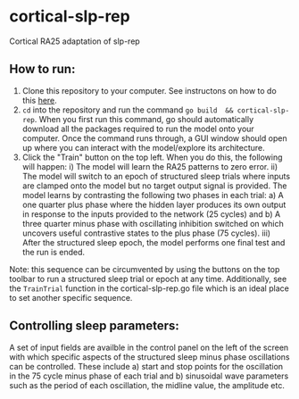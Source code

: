 # cortical-slp-rep
Cortical RA25 adaptation of slp-rep

## How to run:
1. Clone this repository to your computer. See instructons on how to do this [here](https://docs.github.com/en/free-pro-team@latest/github/creating-cloning-and-archiving-repositories/cloning-a-repository).  
2. ```cd``` into the repository and run the command ```go build  && cortical-slp-rep```. When you first run this command, go should automatically download all the packages required to run the model onto your computer. Once the command runs through, a GUI window should open up where you can interact with the model/explore its architecture.  
3. Click the "Train" button on the top left. When you do this, the following will happen:
  i) The model will learn the RA25 patterns to zero error.
  ii) The model will switch to an epoch of structured sleep trials where inputs are clamped onto the model but no target output signal is provided. The model learns by contrasting the following two phases in each trial: a) A one quarter plus phase where the hidden layer produces its own output in response to the inputs provided to the network (25 cycles) and b) A three quarter minus phase with oscillating inhibition switched on which uncovers useful contrastive states to the plus phase (75 cycles).
  iii) After the structured sleep epoch, the model performs one final test and the run is ended.
 
Note: this sequence can be circumvented by using the buttons on the top toolbar to run a structured sleep trial or epoch at any time. Additionally, see the ```TrainTrial``` function in the cortical-slp-rep.go file which is an ideal place to set another specific sequence.
  
  ## Controlling sleep parameters:
 A set of input fields are availble in the control panel on the left of the screen with which specific aspects of the structured sleep minus phase oscillations can be controlled. These include a) start and stop points for the oscillation in the 75 cycle minus phase of each trial and b) sinusoidal wave parameters such as the period of each oscillation, the midline value, the amplitude etc.
 
 
